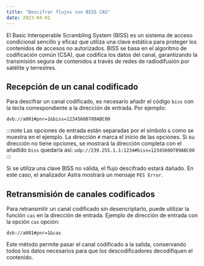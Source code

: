 ```yaml
---
title: "Descifrar flujos con BISS CAS"
date: 2023-04-01
---
```


El Basic Interoperable Scrambling System (BISS) es un sistema de acceso condicional sencillo y eficaz que utiliza una clave estática para proteger los contenidos de accesos no autorizados. BISS se basa en el algoritmo de codificación común (CSA), que codifica los datos del canal, garantizando la transmisión segura de contenidos a través de redes de radiodifusión por satélite y terrestres.

## Recepción de un canal codificado[](https://help.cesbo.com/astra/processing/cas/decrypt-biss#receiving-a-scrambled-channel)

Para descifrar un canal codificado, es necesario añadir el código `biss` con la tecla correspondiente a la dirección de entrada. Por ejemplo:

```
dvb://a001#pnr=1&biss=12345600789ABC00
```

:::note
Las opciones de entrada están separadas por el símbolo `&` como se muestra en el ejemplo. La dirección `#` marca el inicio de las opciones. Si su dirección no tiene opciones, se mostrará la dirección completa con el añadido `biss` quedaría así: `udp://239.255.1.1:1234#biss=12345600789ABC00`
:::

Si se utiliza una clave BISS no válida, el flujo descifrado estará dañado. En este caso, el analizador Astra mostrará un mensaje `PES Error`.

## Retransmisión de canales codificados[](https://help.cesbo.com/astra/processing/cas/decrypt-biss#retransmitting-scrambled-channels)

Para retransmitir un canal codificado sin desencriptarlo, puede utilizar la función `cas` en la dirección de entrada. Ejemplo de dirección de entrada con la opción `cas` opción:

```
dvb://a001#pnr=1&cas
```

Este método permite pasar el canal codificado a la salida, conservando todos los datos necesarios para que los descodificadores decodifiquen el contenido.
